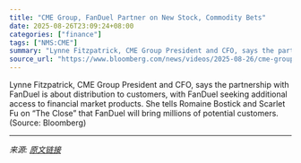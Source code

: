 ```yaml
---
title: "CME Group, FanDuel Partner on New Stock, Commodity Bets"
date: 2025-08-26T23:09:24+08:00
categories: ["finance"]
tags: ["NMS:CME"]
summary: "Lynne Fitzpatrick, CME Group President and CFO, says the partnership with FanDuel is about distribution to customers, with FanDuel seeking additional access to financial market products. She tells Rom"
source_url: "https://www.bloomberg.com/news/videos/2025-08-26/cme-group-fanduel-partner-on-new-stock-commodity-bets-video"
---
```


Lynne Fitzpatrick, CME Group President and CFO, says the partnership with FanDuel is about distribution to customers, with FanDuel seeking additional access to financial market products. She tells Romaine Bostick and Scarlet Fu on “The Close” that FanDuel will bring millions of potential customers. (Source: Bloomberg)

---

*来源: [原文链接](https://www.bloomberg.com/news/videos/2025-08-26/cme-group-fanduel-partner-on-new-stock-commodity-bets-video)*
